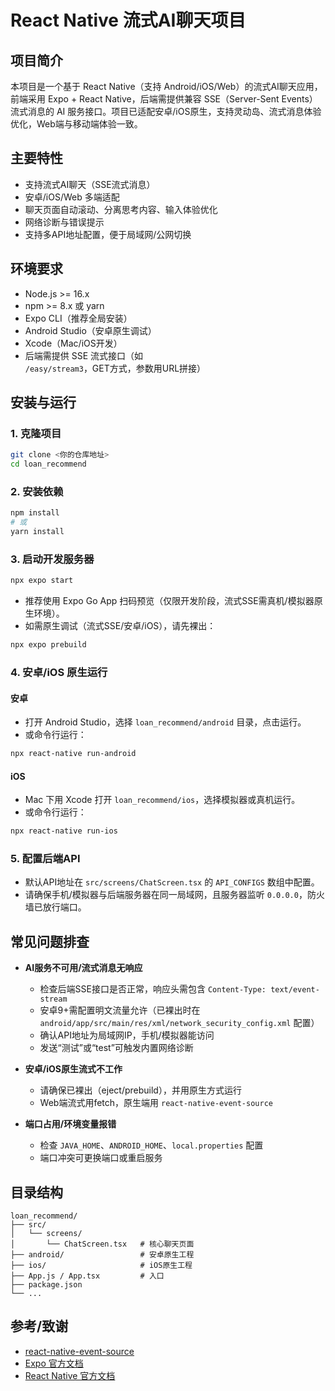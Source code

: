 # React Native 流式AI聊天项目

## 项目简介

本项目是一个基于 React Native（支持 Android/iOS/Web）的流式AI聊天应用，前端采用 Expo + React Native，后端需提供兼容 SSE（Server-Sent Events）流式消息的 AI 服务接口。项目已适配安卓/iOS原生，支持灵动岛、流式消息体验优化，Web端与移动端体验一致。

## 主要特性

- 支持流式AI聊天（SSE流式消息）
- 安卓/iOS/Web 多端适配
- 聊天页面自动滚动、分离思考内容、输入体验优化
- 网络诊断与错误提示
- 支持多API地址配置，便于局域网/公网切换

## 环境要求

- Node.js >= 16.x
- npm >= 8.x 或 yarn
- Expo CLI（推荐全局安装）
- Android Studio（安卓原生调试）
- Xcode（Mac/iOS开发）
- 后端需提供 SSE 流式接口（如 `/easy/stream3`，GET方式，参数用URL拼接）

## 安装与运行

### 1. 克隆项目

```bash
git clone <你的仓库地址>
cd loan_recommend
```

### 2. 安装依赖

```bash
npm install
# 或
yarn install
```

### 3. 启动开发服务器

```bash
npx expo start
```

- 推荐使用 Expo Go App 扫码预览（仅限开发阶段，流式SSE需真机/模拟器原生环境）。
- 如需原生调试（流式SSE/安卓/iOS），请先裸出：

```bash
npx expo prebuild
```

### 4. 安卓/iOS 原生运行

#### 安卓

- 打开 Android Studio，选择 `loan_recommend/android` 目录，点击运行。
- 或命令行运行：

```bash
npx react-native run-android
```

#### iOS

- Mac 下用 Xcode 打开 `loan_recommend/ios`，选择模拟器或真机运行。
- 或命令行运行：

```bash
npx react-native run-ios
```

### 5. 配置后端API

- 默认API地址在 `src/screens/ChatScreen.tsx` 的 `API_CONFIGS` 数组中配置。
- 请确保手机/模拟器与后端服务器在同一局域网，且服务器监听 `0.0.0.0`，防火墙已放行端口。

## 常见问题排查

- **AI服务不可用/流式消息无响应**
  - 检查后端SSE接口是否正常，响应头需包含 `Content-Type: text/event-stream`
  - 安卓9+需配置明文流量允许（已裸出时在 `android/app/src/main/res/xml/network_security_config.xml` 配置）
  - 确认API地址为局域网IP，手机/模拟器能访问
  - 发送“测试”或“test”可触发内置网络诊断

- **安卓/iOS原生流式不工作**
  - 请确保已裸出（eject/prebuild），并用原生方式运行
  - Web端流式用fetch，原生端用 `react-native-event-source`

- **端口占用/环境变量报错**
  - 检查 `JAVA_HOME`、`ANDROID_HOME`、`local.properties` 配置
  - 端口冲突可更换端口或重启服务

## 目录结构

```
loan_recommend/
├── src/
│   └── screens/
│       └── ChatScreen.tsx   # 核心聊天页面
├── android/                 # 安卓原生工程
├── ios/                     # iOS原生工程
├── App.js / App.tsx         # 入口
├── package.json
└── ...
```

## 参考/致谢

- [react-native-event-source](https://github.com/Akylas/react-native-event-source)
- [Expo 官方文档](https://docs.expo.dev/)
- [React Native 官方文档](https://reactnative.dev/) 